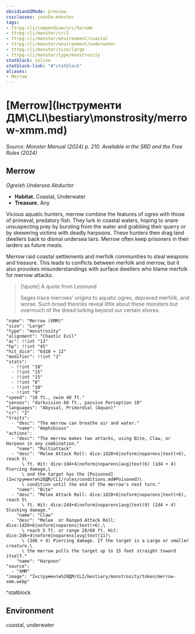 ```yaml
---
obsidianUIMode: preview
cssclasses: json5e-monster
tags:
- ttrpg-cli/compendium/src/5e/xmm
- ttrpg-cli/monster/cr/2
- ttrpg-cli/monster/environment/coastal
- ttrpg-cli/monster/environment/underwater
- ttrpg-cli/monster/size/large
- ttrpg-cli/monster/type/monstrosity
statblock: inline
statblock-link: "#^statblock"
aliases:
- Merrow
---
```

# [Merrow](Інструменти ДМ\CLI\bestiary\monstrosity/merrow-xmm.md)
*Source: Monster Manual (2024) p. 210. Available in the <span title='Systems Reference Document (5.2)'>SRD</span> and the Free Rules (2024)*  

## Merrow

*Ogreish Undersea Abductor*

- **Habitat.** Coastal, Underwater  
- **Treasure.** Any  

Vicious aquatic hunters, merrow combine the features of ogres with those of primeval, predatory fish. They lurk in coastal waters, hoping to snare unsuspecting prey by bursting from the water and grabbing their quarry or by skewering victims with deadly harpoons. These hunters then drag land dwellers back to dismal undersea lairs. Merrow often keep prisoners in their larders as future meals.

Merrow raid coastal settlements and merfolk communities to steal weapons and treasure. This leads to conflicts between merfolk and merrow, but it also provokes misunderstandings with surface dwellers who blame merfolk for merrow attacks.

> [!quote] A quote from Leomund  
> 
> Sages trace merrows' origins to aquatic ogres, depraved merfolk, and worse. Such broad theories reveal little about these monsters but overmuch of the dread lurking beyond our certain shores.


```statblock
"name": "Merrow (XMM)"
"size": "Large"
"type": "monstrosity"
"alignment": "Chaotic Evil"
"ac": !!int "13"
"hp": !!int "45"
"hit_dice": "6d10 + 12"
"modifier": !!int "2"
"stats":
  - !!int "18"
  - !!int "15"
  - !!int "15"
  - !!int "8"
  - !!int "10"
  - !!int "9"
"speed": "10 ft., swim 40 ft."
"senses": "darkvision 60 ft., passive Perception 10"
"languages": "Abyssal, Primordial (Aquan)"
"cr": "2"
"traits":
  - "desc": "The merrow can breathe air and water."
    "name": "Amphibious"
"actions":
  - "desc": "The merrow makes two attacks, using Bite, Claw, or Harpoon in any combination."
    "name": "Multiattack"
  - "desc": "Melee Attack Roll: dice:1d20+6|noform|noparens|text(+6), reach 5\
      \ ft. Hit: dice:1d4+4|noform|noparens|avg|text(6) (1d4 + 4) Piercing damage,\
      \ and the target has the [Poisoned](Інструменти%20ДМ/CLI/rules/conditions.md#Poisoned)\
      \ condition until the end of the merrow's next turn."
    "name": "Bite"
  - "desc": "Melee Attack Roll: dice:1d20+6|noform|noparens|text(+6), reach 5\
      \ ft. Hit: dice:2d4+4|noform|noparens|avg|text(9) (2d4 + 4) Slashing damage."
    "name": "Claw"
  - "desc": "Melee  or Ranged Attack Roll: dice:1d20+6|noform|noparens|text(+6),\
      \ reach 5 ft. or range 20/60 ft. Hit: dice:2d6+4|noform|noparens|avg|text(11)\
      \ (2d6 + 4) Piercing damage. If the target is a Large or smaller creature,\
      \ the merrow pulls the target up to 15 feet straight toward itself."
    "name": "Harpoon"
"source":
  - "XMM"
"image": "Інструменти%20ДМ/CLI/bestiary/monstrosity/token/merrow-xmm.webp"
```
^statblock

## Environment

coastal, underwater